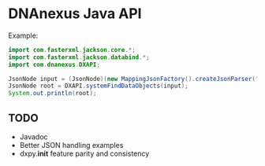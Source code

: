 # DNAnexus Java API

Example:
```java
import com.fasterxml.jackson.core.*;
import com.fasterxml.jackson.databind.*;
import com.dnanexus.DXAPI;

JsonNode input = (JsonNode)(new MappingJsonFactory().createJsonParser("{}").readValueAsTree());
JsonNode root = DXAPI.systemFindDataObjects(input);
System.out.println(root);
```

## TODO
* Javadoc
* Better JSON handling examples
* dxpy.__init__ feature parity and consistency
